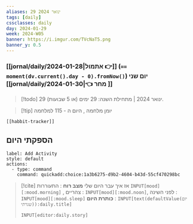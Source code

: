 ```yaml
---
aliases: 29 ינואר 2024
tags: [daily]
cssclasses: daily
day: 2024-01-29
week: 2024-W05
banner: https://i.imgur.com/TVcNaT5.png
banner_y: 0.5
---
```


### [[jornal/daily/2024-01-28|אתמול 👉]] (**`== moment(dv.current().day - 0).fromNow()`**) יום שני [[jornal/daily/2024-01-30|👈 מחר ]]

> [!todo]   29 ינואר 2024 | מתחילת השנה: 29 ימים (או 5 שבועות). 

> [!tip]  יומן מלחמה , היום ה - 115 למלחמה

```meta-bind-embed
[[habbit-tracker]]
```

## הספקתי היום

```meta-bind-button
label: Add Activity
style: default
actions: 
  - type: command
    command: quickadd:choice:1a3b6275-d9b2-4604-b43d-55cf470298bc

```

> [!cite] אז איך עבר היום שלי
> **מצב רוח** :  התעוררות `INPUT[mood][:mood.morning]` , צהריים : `INPUT[mood][:mood.noon]`,  לפני השינה :  `INPUT[mood][:mood.sleep]`
> **כותרת היום** : `INPUT[text(defaultValue(יום שגרתי)):daily.title]`
> ```meta-bind
> INPUT[editor:daily.story]
> ```